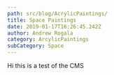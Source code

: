 ```yaml
---
path: src/blog/AcrylicPaintings/
title: Space Paintings
date: 2019-01-17T16:26:45.242Z
author: Andrew Rogala
category: ArcylicPaintings
subCategory: Space
---
```

Hi this is a test of the CMS
